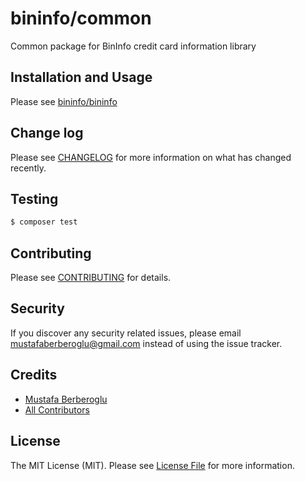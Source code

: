# bininfo/common

Common package for BinInfo credit card information library

## Installation and Usage

Please see [bininfo/bininfo](https://github.com/bininfo/bininfo)

## Change log

Please see [CHANGELOG](CHANGELOG.md) for more information on what has changed recently.

## Testing

``` bash
$ composer test
```

## Contributing

Please see [CONTRIBUTING](CONTRIBUTING.md) for details.

## Security

If you discover any security related issues, please email mustafaberberoglu@gmail.com instead of using the issue tracker.

## Credits

- [Mustafa Berberoglu](https://github.com/mberberoglu)
- [All Contributors](../../contributors)

## License

The MIT License (MIT). Please see [License File](LICENSE.md) for more information.
